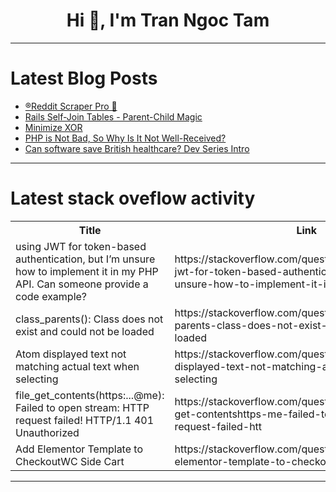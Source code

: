 <h1 align="center">Hi 👋, I'm Tran Ngoc Tam</h1>

---

# Latest Blog Posts 
<!-- BLOG-POST-LIST:START -->
- [®️Reddit Scraper Pro 👑](https://dev.to/aniruddhadak/rreddit-scraper-pro-kc0)
- [Rails Self-Join Tables - Parent-Child Magic](https://dev.to/sulmanweb/rails-self-join-tables-parent-child-magic-5abg)
- [Minimize XOR](https://dev.to/prashantrmishra/minimize-xor-39jb)
- [PHP is Not Bad, So Why Is It Not Well-Received?](https://dev.to/tomastomas/php-is-not-bad-so-why-is-it-not-well-received-293f)
- [Can software save British healthcare? Dev Series Intro](https://dev.to/martinrombach88/can-software-save-british-healthcare-dev-series-intro-1h32)
<!-- BLOG-POST-LIST:END -->

---

# Latest stack oveflow activity
<table>
  <tr><th>Title</th><th>Link</th></tr>
  <!-- STACKOVERFLOW:START --><tr><td>using JWT for token-based authentication, but I’m unsure how to implement it in my PHP API. Can someone provide a code example?</td><td>https://stackoverflow.com/questions/79360519/using-jwt-for-token-based-authentication-but-i-m-unsure-how-to-implement-it-in</td></tr><tr><td>class_parents&lpar;&rpar;: Class does not exist and could not be loaded</td><td>https://stackoverflow.com/questions/79360391/class-parents-class-does-not-exist-and-could-not-be-loaded</td></tr><tr><td>Atom displayed text not matching actual text when selecting</td><td>https://stackoverflow.com/questions/79360358/atom-displayed-text-not-matching-actual-text-when-selecting</td></tr><tr><td>file_get_contents&lpar;https:...@me&rpar;: Failed to open stream: HTTP request failed! HTTP/1.1 401 Unauthorized</td><td>https://stackoverflow.com/questions/79360296/file-get-contentshttps-me-failed-to-open-stream-http-request-failed-htt</td></tr><tr><td>Add Elementor Template to CheckoutWC Side Cart</td><td>https://stackoverflow.com/questions/79360147/add-elementor-template-to-checkoutwc-side-cart</td></tr><!-- STACKOVERFLOW:END -->
</table>

---


